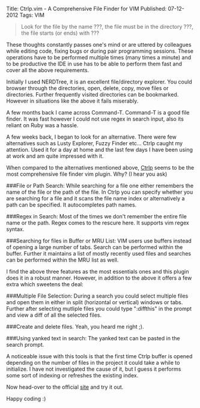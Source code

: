 Title: Ctrlp.vim - A Comprehensive File Finder for VIM
Published: 07-12-2012
Tags: VIM

> Look for the file by the name ???, the file must be in the directory ???, the file starts (or ends)  with ???

These thoughts constantly passes one's mind or are uttered by colleagues while
editing code, fixing bugs or during pair programming sessions. These operations
have to be performed multiple times (many times a minute) and to be productive
the IDE in use has to be able to perform them fast and cover all the above
requirements.

<more/>

Initially I used NERDTree, it is an excellent file/directory explorer. You
could browser through the directories, open, delete, copy, move files or
directories. Further frequently visited directories can be bookmarked. However
in situations like the above it fails miserably.

A few months back I came across Command-T. Command-T is a good file finder. It
was fast however I could not use regex in search input, also its reliant on
Ruby was a hassle.

A few weeks back, I began to look for an alternative. There were few
alternatives such as Lusty Explorer, Fuzzy Finder etc... Ctrlp caught my
attention. Used it for a day at home and the last few days I have been using at
work and am quite impressed with it.

When compared to the alternatives mentioned above,
[Ctrlp](http://kien.github.com/ctrlp.vim/) seems to be the most
comprehensive file finder vim plugin. Why? (I hear you ask)

###File or Path Search:
While searching for a file one either remembers the name of the file or the
path of the file. In Ctrlp you can specify whether you are searching for a file
and it scans the file name index or alternatively a path can be specified. It
autocompletes path names.

###Regex in Search:
Most of the times we don't remember the entire file name or the path. Regex
comes to the rescure here. It supports vim regex syntax.

###Searching for files in Buffer or MRU List:
VIM users use buffers instead of opening a large number of tabs. Search can be
performed within the buffer. Further it maintains a list of mostly recently
used files and searches can be performed within the MRU list as well.

I find the above three features as the most essentials ones and this plugin
does it in a robust manner. However, in addition to the above it offers a few
extra which sweetens the deal:

###Multiple File Selection:
During a search you could select multiple files and open them in either in
split (horizontal or vertical) windows or tabs. Further after selecting
mutliple files you could type ":diffthis" in the prompt and view a diff of all
the selected files.

###Create and delete files.
Yeah, you heard me right ;).

###Using yanked text in search:
The yanked text can be pasted in the search prompt.

A noticeable issue with this tools is that the first time Ctrlp buffer is
opened depending on the number of files in the project it could take a while
to initialize. I have not investigated the cause of it, but I guess it
performs some sort of indexing or refreshes the existing index.

Now head-over to the official [site](http://kien.github.com/ctrlp.vim/) and try
it out.

Happy coding :)

